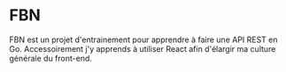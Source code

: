 # FBN
FBN est un projet d'entrainement pour apprendre à faire une API REST en Go.
Accessoirement j'y apprends à utiliser React afin d'élargir ma culture générale du front-end.
